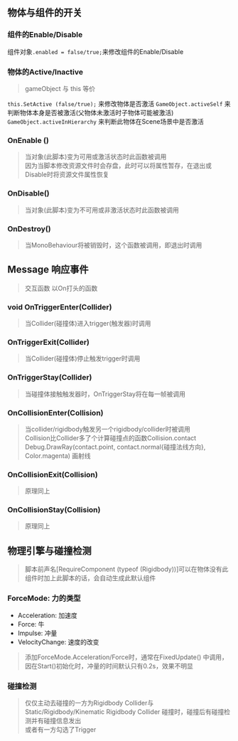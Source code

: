 物体与组件的开关
---  
### 组件的Enable/Disable
组件对象`.enabled = false/true;`来修改组件的Enable/Disable

### 物体的Active/Inactive
>gameObject 与 this 等价

`this.SetActive (false/true);` 来修改物体是否激活
`GameObject.activeSelf` 来判断物体本身是否被激活(父物体未激活时子物体可能被激活)  
`GameObject.activeInHierarchy` 来判断此物体在Scene场景中是否激活
### OnEnable ()
>当对象(此脚本)变为可用或激活状态时此函数被调用  
>因为当脚本修改资源文件时会存盘，此时可以将属性暂存，在退出或Disable时将资源文件属性恢复

### OnDisable()
>当对象(此脚本)变为不可用或非激活状态时此函数被调用

### OnDestroy()
>当MonoBehaviour将被销毁时，这个函数被调用，即退出时调用

Message 响应事件
---
>交互函数 以On打头的函数

### void OnTriggerEnter(Collider)
>当Collider(碰撞体)进入trigger(触发器)时调用
### OnTriggerExit(Collider)
>当Collider(碰撞体)停止触发trigger时调用
### OnTriggerStay(Collider)
>当碰撞体接触触发器时，OnTriggerStay将在每一帧被调用
### OnCollisionEnter(Collision)
>当collider/rigidbody触发另一个rigidbody/collider时被调用  
>Collision比Collider多了个计算碰撞点的函数Collision.contact  
>Debug.DrawRay(contact.point, contact.normal{碰撞法线方向}, Color.magenta) 画射线
### OnCollisionExit(Collision)
>原理同上
### OnCollisionStay(Collision)
>原理同上

物理引擎与碰撞检测
---
>脚本前声名[RequireComponent (typeof (Rigidbody))]可以在物体没有此组件时加上此脚本的话，会自动生成此默认组件

### ForceMode: 力的类型

*  Acceleration: 加速度
*  Force: 牛
*  Impulse: 冲量
*  VelocityChange: 速度的改变

>添加ForceMode.Acceleration/Force时，通常在FixedUpdate() 中调用，因在Start()初始化时，冲量的时间默认只有0.2s，效果不明显

### 碰撞检测
>仅仅主动去碰撞的一方为Rigidbody Collider与Static/Rigidbody/Kinematic Rigidbody Collider 碰撞时，碰撞后有碰撞检测并有碰撞信息发出  
>或者有一方勾选了Trigger